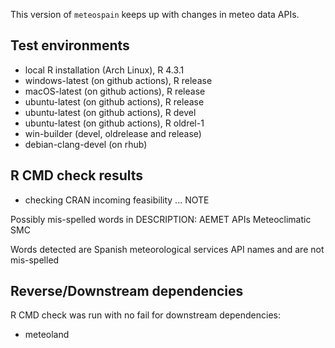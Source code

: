 This version of `meteospain` keeps up with
changes in meteo data APIs.

## Test environments

* local R installation (Arch Linux), R 4.3.1
* windows-latest (on github actions), R release
* macOS-latest (on github actions), R release
* ubuntu-latest (on github actions), R release
* ubuntu-latest (on github actions), R devel
* ubuntu-latest (on github actions), R oldrel-1
* win-builder (devel, oldrelease and release)
* debian-clang-devel (on rhub)

## R CMD check results

* checking CRAN incoming feasibility ... NOTE

Possibly mis-spelled words in DESCRIPTION:
  AEMET
  APIs
  Meteoclimatic
  SMC
  
Words detected are Spanish meteorological services API names
and are not mis-spelled
 
## Reverse/Downstream dependencies

R CMD check was run with no fail for downstream dependencies:

* meteoland
